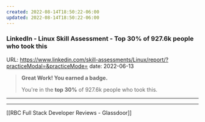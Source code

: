 ```yaml
---
created: 2022-08-14T18:50:22-06:00
updated: 2022-08-14T18:50:22-06:00
---
```

### LinkedIn - Linux Skill Assessment - Top 30% of 927.6k people who took this
URL: https://www.linkedin.com/skill-assessments/Linux/report/?practiceModal=&practiceMode=
date: 2022-06-13

> **Great Work! You earned a badge.**
> 
> You're in the **top 30%** of 927.6k people who took this.

---
---

[[RBC Full Stack Developer Reviews - Glassdoor]]